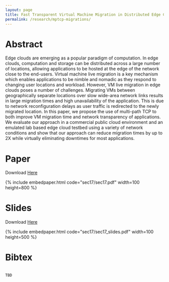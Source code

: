 ```yaml
---
layout: page
title: Fast Transparent Virtual Machine Migration in Distributed Edge Clouds
permalink: /research/mptcp-migrations/
---
```


# Abstract
Edge clouds are emerging as a popular paradigm of computation.
In edge clouds, computation and storage can be
distributed across a large number of locations, allowing applications
to be hosted at the edge of the network close to
the end-users. Virtual machine live migration is a key mechanism
which enables applications to be nimble and nomadic
as they respond to changing user locations and workload.
However, VM live migration in edge clouds poses a number
of challenges. Migrating VMs between geographically
separate locations over slow wide-area network links results
in large migration times and high unavailability of the application.
This is due to network reconfiguration delays as
user traffic is redirected to the newly migrated location. In
this paper, we propose the use of multi-path TCP to both
improve VM migration time and network transparency of
applications.
We evaluate our approach in a commercial public cloud
environment and an emulated lab based edge cloud testbed
using a variety of network conditions and show that our approach
can reduce migration times by up to 2X while virtually
eliminating downtimes for most applications.

# Paper
Download [Here](http://mrlucasch.github.io/research/sec17/sec17.pdf)

{% include embedpaper.html code="sec17/sec17.pdf" width=100 height=800 %}

# Slides

Download [Here](http://mrlucasch.github.io/research/sec17/sec17_slides.pdf)

{% include embedpaper.html code="sec17/sec17_slides.pdf" width=100 height=500 %}

# Bibtex

<pre><code>
TBD
</code></pre>

